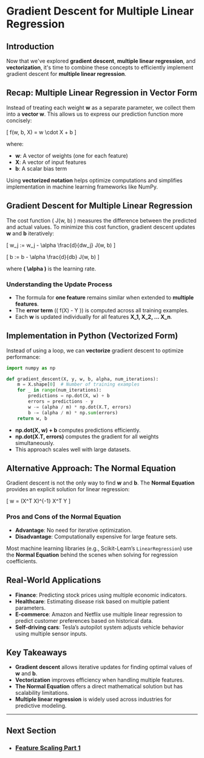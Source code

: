 # Gradient Descent for Multiple Linear Regression

## Introduction
Now that we've explored **gradient descent**, **multiple linear regression**, and **vectorization**, it's time to combine these concepts to efficiently implement gradient descent for **multiple linear regression**.

## Recap: Multiple Linear Regression in Vector Form
Instead of treating each weight **w** as a separate parameter, we collect them into a **vector w**. This allows us to express our prediction function more concisely:

\[
 f(w, b, X) = w \cdot X + b
\]

where:
- **w**: A vector of weights (one for each feature)
- **X**: A vector of input features
- **b**: A scalar bias term

Using **vectorized notation** helps optimize computations and simplifies implementation in machine learning frameworks like NumPy.

## Gradient Descent for Multiple Linear Regression
The cost function \( J(w, b) \) measures the difference between the predicted and actual values. To minimize this cost function, gradient descent updates **w** and **b** iteratively:

\[
 w_j := w_j - \alpha \frac{d}{dw_j} J(w, b)
\]

\[
 b := b - \alpha \frac{d}{db} J(w, b)
\]

where **\( \alpha \)** is the learning rate.

### Understanding the Update Process
- The formula for **one feature** remains similar when extended to **multiple features**.
- The **error term** (\( f(X) - Y \)) is computed across all training examples.
- Each **w** is updated individually for all features **X_1, X_2, ... X_n**.

## Implementation in Python (Vectorized Form)
Instead of using a loop, we can **vectorize** gradient descent to optimize performance:
```python
import numpy as np

def gradient_descent(X, y, w, b, alpha, num_iterations):
    m = X.shape[0]  # Number of training examples
    for _ in range(num_iterations):
        predictions = np.dot(X, w) + b
        errors = predictions - y
        w -= (alpha / m) * np.dot(X.T, errors)
        b -= (alpha / m) * np.sum(errors)
    return w, b
```
- **np.dot(X, w) + b** computes predictions efficiently.
- **np.dot(X.T, errors)** computes the gradient for all weights simultaneously.
- This approach scales well with large datasets.

## Alternative Approach: The Normal Equation
Gradient descent is not the only way to find **w** and **b**. The **Normal Equation** provides an explicit solution for linear regression:

\[
 w = (X^T X)^{-1} X^T Y
\]

### Pros and Cons of the Normal Equation
- **Advantage**: No need for iterative optimization.
- **Disadvantage**: Computationally expensive for large feature sets.

Most machine learning libraries (e.g., Scikit-Learn’s `LinearRegression`) use the **Normal Equation** behind the scenes when solving for regression coefficients.

## Real-World Applications
- **Finance**: Predicting stock prices using multiple economic indicators.
- **Healthcare**: Estimating disease risk based on multiple patient parameters.
- **E-commerce**: Amazon and Netflix use multiple linear regression to predict customer preferences based on historical data.
- **Self-driving cars**: Tesla’s autopilot system adjusts vehicle behavior using multiple sensor inputs.

## Key Takeaways
- **Gradient descent** allows iterative updates for finding optimal values of **w** and **b**.
- **Vectorization** improves efficiency when handling multiple features.
- **The Normal Equation** offers a direct mathematical solution but has scalability limitations.
- **Multiple linear regression** is widely used across industries for predictive modeling.

---
## Next Section
  - ### [Feature Scaling Part 1](../Gradient_in_Practice/Feature_Scaling_Part_1.md)
